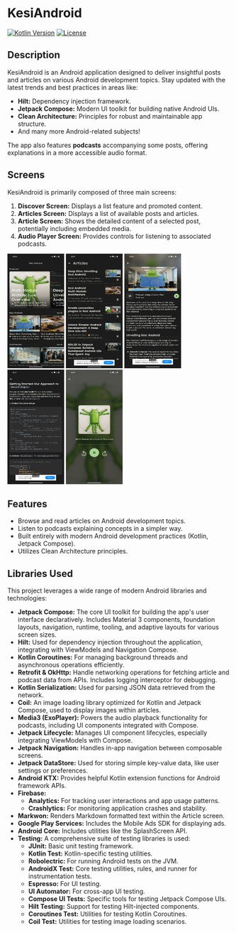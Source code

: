 # KesiAndroid

[![Kotlin Version](https://img.shields.io/badge/Kotlin-2.1.20-blue.svg)](https://kotlinlang.org)
[![License](https://img.shields.io/badge/License-Apache%202.0-blue.svg)](https://opensource.org/licenses/Apache-2.0)

## Description

KesiAndroid is an Android application designed to deliver insightful posts and articles on various Android development topics. Stay updated with the latest trends and best practices in areas like:

* **Hilt:** Dependency injection framework.
* **Jetpack Compose:** Modern UI toolkit for building native Android UIs.
* **Clean Architecture:** Principles for robust and maintainable app structure.
* And many more Android-related subjects!

The app also features **podcasts** accompanying some posts, offering explanations in a more accessible audio format.

## Screens

KesiAndroid is primarily composed of three main screens:

1.  **Discover Screen:** Displays a list feature and promoted content.
2.  **Articles Screen:** Displays a list of available posts and articles.
3.  **Article Screen:** Shows the detailed content of a selected post, potentially including embedded media.
4.  **Audio Player Screen:** Provides controls for listening to associated podcasts.

<p>
  <img src="screenshots/Screenshot_20250530_120342.png" alt="Discover" width="128" height="258">
  <img src="screenshots/Screenshot_20250530_120700.png" alt="Articles" width="128" height="258">
  <img src="screenshots/Screenshot_20250530_120627.png" alt="Article" width="128" height="258">
  <img src="screenshots/Screenshot_20250530_121441.png" alt="Article Code" width="128" height="258">
  <img src="screenshots/Screenshot_20250530_120723.png" alt="Audio Player" width="128" height="258">
</p>

## Features

* Browse and read articles on Android development topics.
* Listen to podcasts explaining concepts in a simpler way.
* Built entirely with modern Android development practices (Kotlin, Jetpack Compose).
* Utilizes Clean Architecture principles.

## Libraries Used

This project leverages a wide range of modern Android libraries and technologies:

* **Jetpack Compose:** The core UI toolkit for building the app's user interface declaratively. Includes Material 3 components, foundation layouts, navigation, runtime, tooling, and adaptive layouts for various screen sizes.
* **Hilt:** Used for dependency injection throughout the application, integrating with ViewModels and Navigation Compose.
* **Kotlin Coroutines:** For managing background threads and asynchronous operations efficiently.
* **Retrofit & OkHttp:** Handle networking operations for fetching article and podcast data from APIs. Includes logging interceptor for debugging.
* **Kotlin Serialization:** Used for parsing JSON data retrieved from the network.
* **Coil:** An image loading library optimized for Kotlin and Jetpack Compose, used to display images within articles.
* **Media3 (ExoPlayer):** Powers the audio playback functionality for podcasts, including UI components integrated with Compose.
* **Jetpack Lifecycle:** Manages UI component lifecycles, especially integrating ViewModels with Compose.
* **Jetpack Navigation:** Handles in-app navigation between composable screens.
* **Jetpack DataStore:** Used for storing simple key-value data, like user settings or preferences.
* **Android KTX:** Provides helpful Kotlin extension functions for Android framework APIs.
* **Firebase:**
    * **Analytics:** For tracking user interactions and app usage patterns.
    * **Crashlytics:** For monitoring application crashes and stability.
* **Markwon:** Renders Markdown formatted text within the Article screen.
* **Google Play Services:** Includes the Mobile Ads SDK for displaying ads.
* **Android Core:** Includes utilities like the SplashScreen API.
* **Testing:** A comprehensive suite of testing libraries is used:
    * **JUnit:** Basic unit testing framework.
    * **Kotlin Test:** Kotlin-specific testing utilities.
    * **Robolectric:** For running Android tests on the JVM.
    * **AndroidX Test:** Core testing utilities, rules, and runner for instrumentation tests.
    * **Espresso:** For UI testing.
    * **UI Automator:** For cross-app UI testing.
    * **Compose UI Tests:** Specific tools for testing Jetpack Compose UIs.
    * **Hilt Testing:** Support for testing Hilt-injected components.
    * **Coroutines Test:** Utilities for testing Kotlin Coroutines.
    * **Coil Test:** Utilities for testing image loading scenarios.
